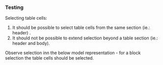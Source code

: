 ### Testing

Selecting table cells:

1. It should be possible to select table cells from the same section (ie.: header) .
2. It should not be possible to extend selection beyond a table section (ie.: header and body).

Observe selection inn the below model representation - for a block selection the table cells should be selected.
